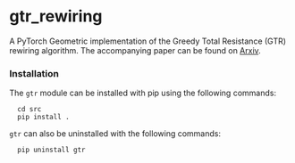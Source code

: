 # gtr_rewiring
A PyTorch Geometric implementation of the Greedy Total Resistance (GTR) rewiring algorithm. The accompanying paper can be found on [Arxiv](https://arxiv.org/abs/2302.06835).  

### Installation 
The `gtr` module can be installed with pip using the following commands:
```
  cd src
  pip install .
```
`gtr` can also be uninstalled with the following commands:
```
  pip uninstall gtr
```
